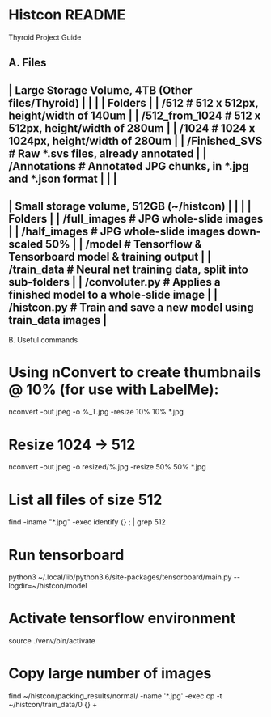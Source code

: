 # Histcon README
Thyroid Project Guide

A. Files
 -------------------------------------------------------------------------------
| Large Storage Volume, 4TB (Other files/Thyroid)				|
|										|
| Folders									|
| /512			# 512 x 512px, height/width of 140um			|
| /512_from_1024	# 512 x 512px, height/width of 280um			|
| /1024			# 1024 x 1024px, height/width of 280um			|
| /Finished_SVS		# Raw *.svs files, already annotated			|
| /Annotations		# Annotated JPG chunks, in *.jpg and *.json format	|
|										|
 -------------------------------------------------------------------------------
| Small storage volume, 512GB (~/histcon)					|
| 										|
| Folders									|
| /full_images		# JPG whole-slide images				|
| /half_images		# JPG whole-slide images down-scaled 50%		|
| /model		# Tensorflow & Tensorboard model & training output	|
| /train_data		# Neural net training data, split into sub-folders	|
| /convoluter.py	# Applies a finished model to a whole-slide image	|
| /histcon.py		# Train and save a new model using train_data images	|
 -------------------------------------------------------------------------------


B. Useful commands

# Using nConvert to create thumbnails @ 10% (for use with LabelMe):
nconvert -out jpeg -o %_T.jpg -resize 10% 10% *.jpg

# Resize 1024 -> 512
nconvert -out jpeg -o resized/%.jpg -resize 50% 50% *.jpg

# List all files of size 512
find -iname "*.jpg" -exec identify {} \; | grep 512

# Run tensorboard
python3 ~/.local/lib/python3.6/site-packages/tensorboard/main.py --logdir=~/histcon/model

# Activate tensorflow environment
source ./venv/bin/activate

# Copy large number of images
find ~/histcon/packing_results/normal/ -name '*.jpg' -exec cp -t ~/histcon/train_data/0 {} +


